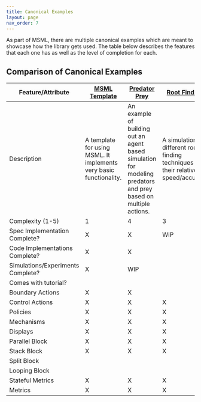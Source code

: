 ```yaml
---
title: Canonical Examples
layout: page
nav_order: 7
---
```


As part of MSML, there are multiple canonical examples which are meant to showcase how the library gets used. The table below describes the features that each one has as well as the level of completion for each.


## Comparison of Canonical Examples

| Feature/Attribute | [MSML Template](https://github.com/BlockScience/MSML-Template) | [Predator Prey](https://github.com/BlockScience/Predator-Prey-MSML) | [Root Finding](https://github.com/SeanMcOwen/Root-Finding-Simulation) | [Retirement Planning](https://github.com/BlockScience/Retirement-Planning-MSML) |
| --- | --- | --- | --- | --- |
| Description | A template for using MSML. It implements very basic functionality. | An example of building out an agent based simulation for modeling predators and prey based on multiple actions. | A simulation of different root finding techniques and their relative speed/accuracy | A canonical example to showcase how to simulate changing behavioral patterns and their impacts on final results|
| Complexity (1-5) | 1 | 4 | 3 | 2 |
| Spec Implementation Complete? | X | X | WIP | WIP |
| Code Implementations Complete? | X | X |  | WIP |
| Simulations/Experiments Complete? | X | WIP|  | |
| Comes with tutorial? |  |  |  | WIP |
| Boundary Actions | X | X |  | X |
| Control Actions | X | X | X | X |
| Policies | X | X | X | X |
| Mechanisms | X | X | X | X |
| Displays | X | X | X | X |
| Parallel Block | X | X | X | X |
| Stack Block | X | X | X | X |
| Split Block |  |  |  |  |
| Looping Block |  |  |  | WIP |
| Stateful Metrics| X | X | X | X |
| Metrics | X | X | X | X |